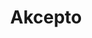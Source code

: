 ---
layout: index
title: Akcepto
lang: eo

strings:
  title-who-are-we: Kiu estas ni?
  desc-who-are-we: Ni estas grupo de studentoj kaj ellaborantistoj, grupataj por krei ilojn utilajn por la komunumo. Nia celo estas helpi unu la alian, disvolviĝi projektojn komunajn kaj la devizo estas la amikeco!
  
  title-what-do-we-do: Kio ni faras?
  desc-what-do-we-do: Ni havas idealon de malfermkodo, do tute la nia projektoj estas tiel. Iam, eble, nia projektoj fariĝos sufiĉe da gravataj aferoj por ke ĝi iĝos nian laboron, sed atendanta, ni amas tute de vin!!
  
  title-our-projects: Nia projektoj
  in-other-languages: En aliaj lingvoj
---